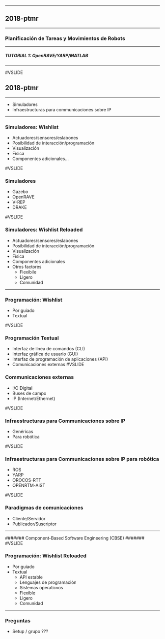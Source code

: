 
----
## 2018-ptmr
----
### Planificación de Tareas y Movimientos de Robots
----
##### TUTORIAL 1: OpenRAVE/YARP/MATLAB
----
#VSLIDE
## 2018-ptmr
----
- Simuladores
- Infraestructuras para communicaciones sobre IP
---
### Simuladores: Wishlist

- Actuadores/sensores/eslabones
- Posibilidad de interacción/programación
- Visualización
- Física
- Componentes adicionales...

#VSLIDE
### Simuladores

- Gazebo
- OpenRAVE
- V-REP
- DRAKE

#VSLIDE
### Simuladores: Wishlist Reloaded

- Actuadores/sensores/eslabones
- Posibilidad de interacción/programación
- Visualización
- Física
- Componentes adicionales
- Otros factores
   - Flexibile
   - Ligero
   - Comunidad
---
### Programación: Wishlist

- Por guiado
- Textual

#VSLIDE
### Programación Textual

- Interfaz de línea de comandos (CLI)
- Interfaz gráfica de usuario (GUI)
- Interfaz de programación de aplicaciones (API)
- Comunicaciones externas
#VSLIDE
### Communicaciones externas

- I/O Digital
- Buses de campo
- IP (Internet/Ethernet)

#VSLIDE
### Infraestructuras para Communicaciones sobre IP

- Genéricas
- Para robótica

#VSLIDE
### Infraestructuras para Communicaciones sobre IP para robótica

- ROS
- YARP
- OROCOS-RTT
- OPENRTM-AIST

#VSLIDE
### Paradigmas de comunicaciones

- Cliente/Servidor
- Publicador/Suscriptor
----
####### Component-Based Software Engineering (CBSE) #######
#VSLIDE
### Programación: Wishlist Reloaded

- Por guiado
- Textual
   - API estable
   - Lenguajes de programación
   - Sistemas operaticvos
   - Flexible
   - Ligero
   - Comunidad
---
### Preguntas

- Setup / grupo ???
